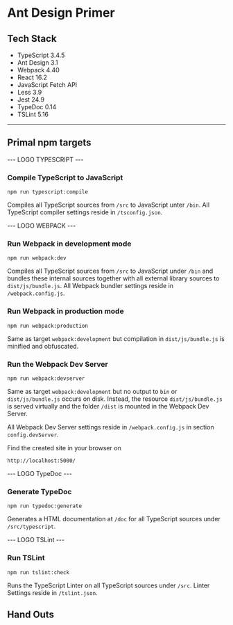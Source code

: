 # Ant Design Primer

## Tech Stack
- TypeScript 3.4.5
- Ant Design 3.1
- Webpack 4.40
- React 16.2
- JavaScript Fetch API
- Less 3.9
- Jest 24.9
- TypeDoc 0.14
- TSLint 5.16

<hr>

## Primal npm targets

--- LOGO TYPESCRIPT ---

### Compile TypeScript to JavaScript
`npm run typescript:compile`

Compiles all TypeScript sources from `/src` to JavaScript unter `/bin`.
All TypeScript compiler settings reside in `/tsconfig.json`.

--- LOGO WEBPACK ---

### Run Webpack in development mode
`npm run webpack:dev`

Compiles all TypeScript sources from `/src` to JavaScript under `/bin` and bundles these internal sources together with all external library sources to `dist/js/bundle.js`.
All Webpack bundler settings reside in `/webpack.config.js`.

### Run Webpack in production mode
`npm run webpack:production`

Same as target `webpack:development` but compilation in `dist/js/bundle.js` is minified and obfuscated.

### Run the Webpack Dev Server
`npm run webpack:devserver`

Same as target `webpack:development` but no output to `bin` or `dist/js/bundle.js` occurs on disk.
Instead, the resource `dist/js/bundle.js` is served virtually and the folder `/dist` is mounted in the Webpack Dev Server.

All Webpack Dev Server settings reside in `/webpack.config.js` in section `config.devServer`.

Find the created site in your browser on
```
http://localhost:5000/
```

--- LOGO TypeDoc ---

### Generate TypeDoc
`npm run typedoc:generate`

Generates a HTML documentation at `/doc` for all TypeScript sources under `/src/typescript`.

--- LOGO TSLint ---

### Run TSLint
`npm run tslint:check`

Runs the TypeScript Linter on all TypeScript sources under `/src`.
Linter Settings reside in `/tslint.json`.







## Hand Outs


